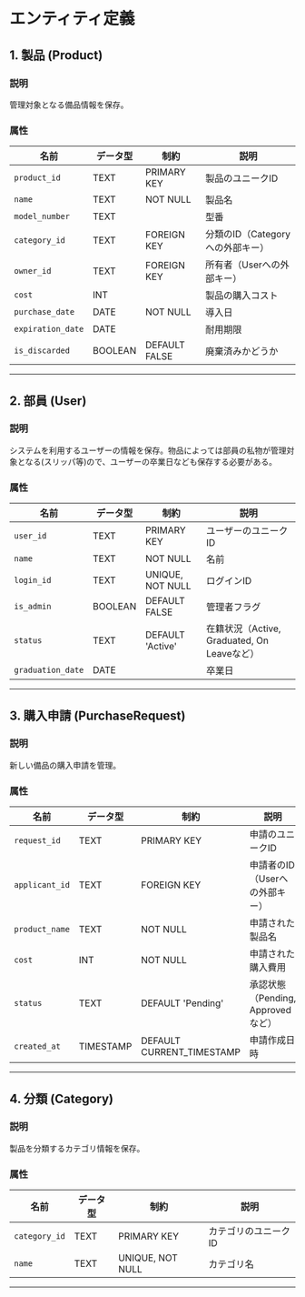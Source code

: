 # エンティティ定義

## 1. 製品 (Product)
### 説明
管理対象となる備品情報を保存。

### 属性
| 名前              | データ型 | 制約          | 説明                             |
| ----------------- | -------- | ------------- | -------------------------------- |
| `product_id`      | TEXT      | PRIMARY KEY   | 製品のユニークID                 |
| `name`            | TEXT     | NOT NULL      | 製品名                           |
| `model_number`    | TEXT     |               | 型番                             |
| `category_id`     | TEXT      | FOREIGN KEY   | 分類のID（Categoryへの外部キー） |
| `owner_id`        | TEXT      | FOREIGN KEY   | 所有者（Userへの外部キー）       |
| `cost`            | INT      |               | 製品の購入コスト                 |
| `purchase_date`   | DATE     | NOT NULL      | 導入日                           |
| `expiration_date` | DATE     |               | 耐用期限                         |
| `is_discarded`    | BOOLEAN  | DEFAULT FALSE | 廃棄済みかどうか                 |

---

## 2. 部員 (User)
### 説明
システムを利用するユーザーの情報を保存。物品によっては部員の私物が管理対象となる(スリッパ等)ので、ユーザーの卒業日なども保存する必要がある。

### 属性
| 名前              | データ型 | 制約             | 説明                                        |
| ----------------- | -------- | ---------------- | ------------------------------------------- |
| `user_id`         | TEXT      | PRIMARY KEY      | ユーザーのユニークID                        |
| `name`            | TEXT     | NOT NULL         | 名前                                        |
| `login_id`        | TEXT     | UNIQUE, NOT NULL | ログインID               |
| `is_admin`        | BOOLEAN  | DEFAULT FALSE    | 管理者フラグ                                |
| `status`          | TEXT     | DEFAULT 'Active' | 在籍状況（Active, Graduated, On Leaveなど） |
| `graduation_date` | DATE     |                  | 卒業日                                      |


---

## 3. 購入申請 (PurchaseRequest)
### 説明
新しい備品の購入申請を管理。

### 属性
| 名前           | データ型  | 制約                      | 説明                              |
| -------------- | --------- | ------------------------- | --------------------------------- |
| `request_id`   | TEXT       | PRIMARY KEY               | 申請のユニークID                  |
| `applicant_id` | TEXT       | FOREIGN KEY               | 申請者のID（Userへの外部キー）    |
| `product_name` | TEXT      | NOT NULL                  | 申請された製品名                  |
| `cost`         | INT       | NOT NULL                  | 申請された購入費用                |
| `status`       | TEXT      | DEFAULT 'Pending'         | 承認状態（Pending, Approvedなど） |
| `created_at`   | TIMESTAMP | DEFAULT CURRENT_TIMESTAMP | 申請作成日時                      |

---

## 4. 分類 (Category)
### 説明
製品を分類するカテゴリ情報を保存。

### 属性
| 名前          | データ型 | 制約             | 説明                 |
| ------------- | -------- | ---------------- | -------------------- |
| `category_id` | TEXT      | PRIMARY KEY      | カテゴリのユニークID |
| `name`        | TEXT     | UNIQUE, NOT NULL | カテゴリ名           |
---

